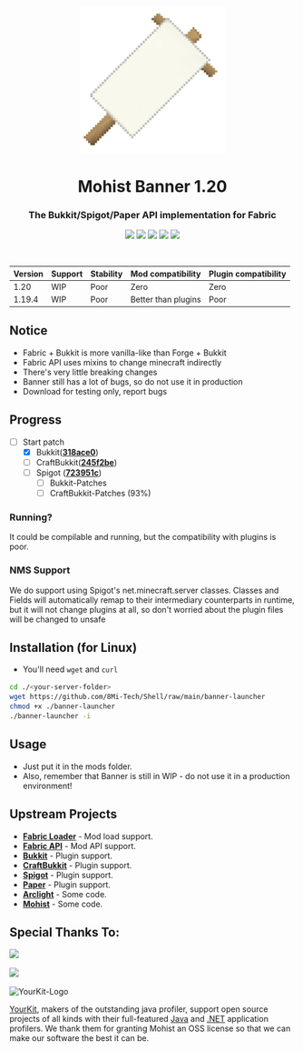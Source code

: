 <div align="center">
<img src="src/main/resources/assets/banner/logo.png">
  <h1>Mohist Banner 1.20</h1>

### The Bukkit/Spigot/Paper API implementation for Fabric
[![](https://img.shields.io/jenkins/build?jobUrl=https%3A%2F%2Fci.codemc.io%2Fjob%2FMohistMC%2Fjob%2FBanner&label=Jenkins&logo=jenkins&logoColor=%23ffffff)](https://ci.codemc.io/job/MohistMC/job/Banner-1.20)
[![](https://img.shields.io/github/stars/MohistMC/Banner.svg?label=Stars&logo=github)](https://github.com/MohistMC/Banner/stargazers)
[![](https://img.shields.io/badge/jdk-17.0.5+8-brightgreen.svg?colorB=469C00&logo=java)](https://adoptium.net/temurin/releases/?version=17)
[![](https://img.shields.io/badge/Gradle-8.1.1-brightgreen.svg?colorB=469C00&logo=gradle)](https://docs.gradle.org/7.5.1/release-notes.html)
[![](https://img.shields.io/discord/311256119005937665.svg?color=%237289da&label=Discord&logo=discord&logoColor=%237289da)](https://discord.gg/mohistmc)

[![]()](https://bstats.org/plugin/server-implementation/Mohist/6762)
</div>

| Version | Support     | Stability | Mod compatibility   | Plugin compatibility |
|---------|-------------|-----------|---------------------|----------------------|
| 1.20    | WIP         | Poor      | Zero                | Zero                 |
| 1.19.4  | WIP         | Poor      | Better than plugins | Poor                 |

## Notice
- Fabric + Bukkit is more vanilla-like than Forge + Bukkit
- Fabric API uses mixins to change minecraft indirectly
- There's very little breaking changes
- Banner still has a lot of bugs, so do not use it in production
- Download for testing only, report bugs

## Progress
- [ ] Start patch
    * [x] Bukkit([**318ace0**](https://hub.spigotmc.org/stash/projects/SPIGOT/repos/bukkit/commits/318ace0))
    * [ ] CraftBukkit([**245f2be**](https://hub.spigotmc.org/stash/projects/SPIGOT/repos/craftbukkit/commits/245f2be))
    - [ ] Spigot ([**723951c**](https://hub.spigotmc.org/stash/projects/SPIGOT/repos/spigot/commits/723951c))
        - [ ] Bukkit-Patches
        - [ ] CraftBukkit-Patches (93%)
### Running?
It could be compilable and running, but the compatibility with plugins is poor.

### NMS Support
We do support using Spigot's net.minecraft.server classes. Classes and Fields will automatically remap to their intermediary counterparts in runtime, but it will not change plugins at all,
so don't worried about the plugin files will be changed to unsafe

## Installation (for Linux)
- You'll need `wget` and `curl`
```bash
cd ./<your-server-folder>
wget https://github.com/8Mi-Tech/Shell/raw/main/banner-launcher
chmod +x ./banner-launcher
./banner-launcher -i
```

## Usage
- Just put it in the mods folder.
- Also, remember that Banner is still in WIP - do not use it in a production environment!

## Upstream Projects
- [**Fabric Loader**](https://github.com/FabricMC/fabric-loader.git) - Mod load support.
- [**Fabric API**](https://github.com/FabricMC/fabric-loader.git) - Mod API support.
- [**Bukkit**](https://hub.spigotmc.org/stash/scm/spigot/bukkit.git) - Plugin support.
- [**CraftBukkit**](https://hub.spigotmc.org/stash/scm/spigot/craftbukkit.git) - Plugin support.
- [**Spigot**](https://hub.spigotmc.org/stash/scm/spigot/spigot.git) - Plugin support.
- [**Paper**](https://github.com/PaperMC/Paper.git) - Plugin support.
- [**Arclight**](https://github.com/IzzelAliz/Arclight.git) - Some code.
- [**Mohist**](https://github.com/MohistMC/Mohist.git) - Some code.

## Special Thanks To:
<a href="https://ci.codemc.io/"><img src="https://i.loli.net/2020/03/11/YNicj3PLkU5BZJT.png" width="172"></a>

<a href="https://www.bisecthosting.com/mohistmc"><img src="https://www.bisecthosting.com/partners/custom-banners/118608b8-6e45-4301-b244-41934cdac6d1.png"></a>

![YourKit-Logo](https://www.yourkit.com/images/yklogo.png)

[YourKit](http://www.yourkit.com/), makers of the outstanding java profiler, support open source projects of all kinds with their full-featured [Java](https://www.yourkit.com/java/profiler/index.jsp) and [.NET](https://www.yourkit.com/.net/profiler/index.jsp) application profilers. We thank them for granting Mohist an OSS license so that we can make our software the best it can be.
